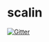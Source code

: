 # scalin

[![Gitter](https://badges.gitter.im/denisrosset/scalin.svg)](https://gitter.im/denisrosset/scalin?utm_source=badge&utm_medium=badge&utm_campaign=pr-badge&utm_content=badge)